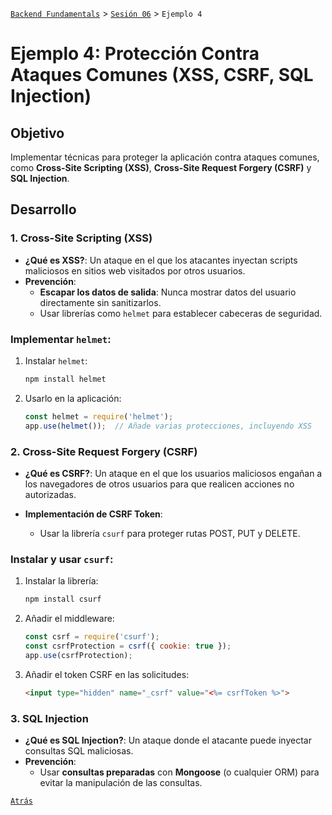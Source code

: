 [`Backend Fundamentals`](../../README.md) > [`Sesión 06`](../README.md) > `Ejemplo 4`

# Ejemplo 4: Protección Contra Ataques Comunes (XSS, CSRF, SQL Injection)

## Objetivo

 Implementar técnicas para proteger la aplicación contra ataques comunes, como **Cross-Site Scripting (XSS)**, **Cross-Site Request Forgery (CSRF)** y **SQL Injection**.

## Desarrollo

### 1. **Cross-Site Scripting (XSS)**
- **¿Qué es XSS?**: Un ataque en el que los atacantes inyectan scripts maliciosos en sitios web visitados por otros usuarios.
- **Prevención**:
  - **Escapar los datos de salida**: Nunca mostrar datos del usuario directamente sin sanitizarlos.
  - Usar librerías como `helmet` para establecer cabeceras de seguridad.

### **Implementar `helmet`**:
1. Instalar `helmet`:
   ```bash
   npm install helmet
   ```

2. Usarlo en la aplicación:
   ```javascript
   const helmet = require('helmet');
   app.use(helmet());  // Añade varias protecciones, incluyendo XSS
   ```

### 2. **Cross-Site Request Forgery (CSRF)**
- **¿Qué es CSRF?**: Un ataque en el que los usuarios maliciosos engañan a los navegadores de otros usuarios para que realicen acciones no autorizadas.
  
- **Implementación de CSRF Token**:
  - Usar la librería `csurf` para proteger rutas POST, PUT y DELETE.

### **Instalar y usar `csurf`**:
1. Instalar la librería:
   ```bash
   npm install csurf
   ```

2. Añadir el middleware:
   ```javascript
   const csrf = require('csurf');
   const csrfProtection = csrf({ cookie: true });
   app.use(csrfProtection);
   ```

3. Añadir el token CSRF en las solicitudes:
   ```html
   <input type="hidden" name="_csrf" value="<%= csrfToken %>">
   ```

### 3. **SQL Injection**
- **¿Qué es SQL Injection?**: Un ataque donde el atacante puede inyectar consultas SQL maliciosas.
- **Prevención**:
  - Usar **consultas preparadas** con **Mongoose** (o cualquier ORM) para evitar la manipulación de las consultas.



[`Atrás`](../README.md) 
